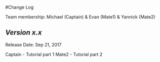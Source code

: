 #Change Log

Team membership:  Michael (Captain) & Evan (Mate1) & Yannick (Mate2)
## *Version x.x*

Release Date: Sep 21, 2017

Captain - Tutorial part 1
Mate2 - Tutorial part 2


